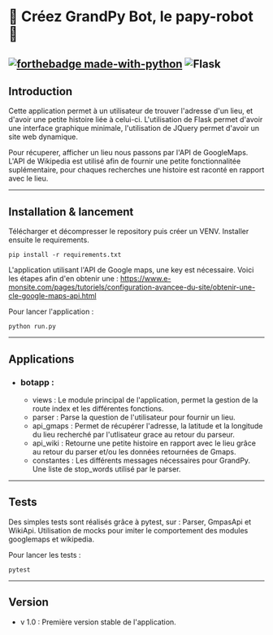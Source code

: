 # 👴 Créez GrandPy Bot, le papy-robot 🤖
[![forthebadge made-with-python](http://ForTheBadge.com/images/badges/made-with-python.svg)](https://www.python.org/)
<img alt="Flask" src="https://img.shields.io/badge/flask%20-%23000.svg?&style=for-the-badge&logo=flask&logoColor=white"/>
--------------------------------------------

## Introduction ##

Cette application permet à un utilisateur de trouver l'adresse d'un lieu, et d'avoir une petite histoire liée
à celui-ci.
L'utilisation de Flask permet d'avoir une interface graphique minimale, l'utilisation de JQuery permet d'avoir un site
web dynamique.

Pour récuperer, afficher un lieu nous passons par l'API de GoogleMaps. L'API de Wikipedia est utilisé afin de fournir
une petite fonctionnalitée suplémentaire, pour chaques recherches une histoire est raconté en rapport avec le lieu. 

--------------------------------------------

## Installation & lancement ##

Télécharger et décompresser le repository puis créer un VENV. Installer ensuite le requirements.

    pip install -r requirements.txt

L'application utilisant l'API de Google maps, une key est nécessaire. Voici les étapes afin d'en obtenir une : 
    https://www.e-monsite.com/pages/tutoriels/configuration-avancee-du-site/obtenir-une-cle-google-maps-api.html

Pour lancer l'application :

    python run.py

--------------------------------------------

## Applications   ##

- ### botapp : 
    
    - views : Le module principal de l'application, permet la gestion de la route index et les différentes fonctions.
    - parser : Parse la question de l'utilisateur pour fournir un lieu.
    - api_gmaps : Permet de récupérer l'adresse, la latitude et la longitude du lieu recherché par l'utlisateur 
      grace au retour du parseur.
    - api_wiki : Retourne une petite histoire en rapport avec le lieu grâce au retour du parser et/ou les données retournées
    de Gmaps.
    - constantes : Les différents messages nécessaires pour GrandPy. Une liste de stop_words utilisé par le parser.  

--------------------------------------------

## Tests  ##

Des simples tests sont réalisés grâce à pytest, sur : Parser, GmpasApi et WikiApi. Utilisation de mocks pour imiter
le comportement des modules googlemaps et wikipedia.

Pour lancer les tests : 
    
    pytest 


--------------------------------------------

## Version  ##

- v 1.0 : Première version stable de l'application. 